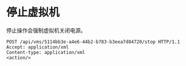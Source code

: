 # 停止虚拟机

停止操作会强制虚拟机关闭电源。

                
    POST /api/vms/5114bb3e-a4e6-44b2-b783-b3eea7d84720/stop HTTP/1.1
    Accept: application/xml
    Content-type: application/xml
    <action/>
                
              

